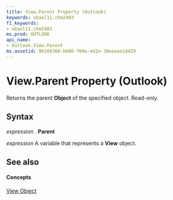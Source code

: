 ```yaml
---
title: View.Parent Property (Outlook)
keywords: vbaol11.chm2483
f1_keywords:
- vbaol11.chm2483
ms.prod: OUTLOOK
api_name:
- Outlook.View.Parent
ms.assetid: 96260360-b686-f60a-442e-38eeaaa1d429
---
```



# View.Parent Property (Outlook)

Returns the parent  **Object** of the specified object. Read-only.


## Syntax

 _expression_ . **Parent**

 _expression_ A variable that represents a **View** object.


## See also


#### Concepts


[View Object](view-object-outlook.md)

